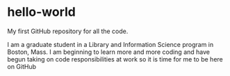 # hello-world
My first GitHub repository for all the code. 

I am a graduate student in a Library and Information Science program in Boston, Mass. I am beginning to learn more and more coding and have begun taking on code responsibilities at work so it is time for me to be here on GitHub
